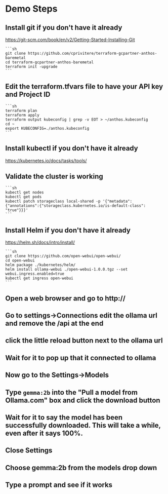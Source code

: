 # Demo Steps

## Install git if you don't have it already

https://git-scm.com/book/en/v2/Getting-Started-Installing-Git

    ```sh
    git clone https://github.com/cprivitere/terraform-gcpartner-anthos-baremetal
    cd terraform-gcpartner-anthos-baremetal
    terraform init -upgrade
    ```

## Edit the terraform.tfvars file to have your API key and Project ID

    ```sh
    terraform plan
    terraform apply
    terraform output kubeconfig | grep -v EOT > ~/anthos.kubeconfig
    cd ~
    export KUBECONFIG=./anthos.kubeconfig
    ```

## Install kubectl if you don't have it already

https://kubernetes.io/docs/tasks/tools/

## Validate the cluster is working

    ```sh
    kubectl get nodes
    kubectl get pods
    kubectl patch storageclass local-shared -p '{"metadata":{"annotations":{"storageclass.kubernetes.io/is-default-class": "true"}}}'
    ```

## Install Helm if you don't have it already

https://helm.sh/docs/intro/install/

    ```sh
    git clone https://github.com/open-webui/open-webui/
    cd open-webui
    helm package ./kubernetes/helm/
    helm install ollama-webui ./open-webui-1.0.0.tgz --set webui.ingress.enabled=true
    kubectl get ingress open-webui
    ```

## Open a web browser and go to http://<the address in the output above>

## Go to settings->Connections edit the ollama url and remove the /api at the end

## click the little reload button next to the ollama url

## Wait for it to pop up that it connected to ollama

## Now go to the Settings->Models

## Type `gemma:2b` into the "Pull a model from Ollama.com" box and click the download button

## Wait for it to say the model has been successfully downloaded. This will take a while, even after it says 100%.

## Close Settings

## Choose gemma:2b from the models drop down

## Type a prompt and see if it works
